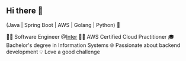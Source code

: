 ## Hi there 👋

(Java | Spring Boot | AWS | Golang | Python) 🚀

👩‍💻 Software Engineer @[Inter](https://inter.co/)
👨‍🎓 AWS Certified Cloud Practitioner
🎓 Bachelor's degree in Information Systems
🌐 Passionate about backend development
💡 Love a good challenge

<!--
**nicolasvaranda/nicolasvaranda** is a ✨ _special_ ✨ repository because its `README.md` (this file) appears on your GitHub profile.

Here are some ideas to get you started:

- 🔭 I’m currently working on ...
- 🌱 I’m currently learning ...
- 👯 I’m looking to collaborate on ...
- 🤔 I’m looking for help with ...
- 💬 Ask me about ...
- 📫 How to reach me: ...
- 😄 Pronouns: ...
- ⚡ Fun fact: ...
-->
